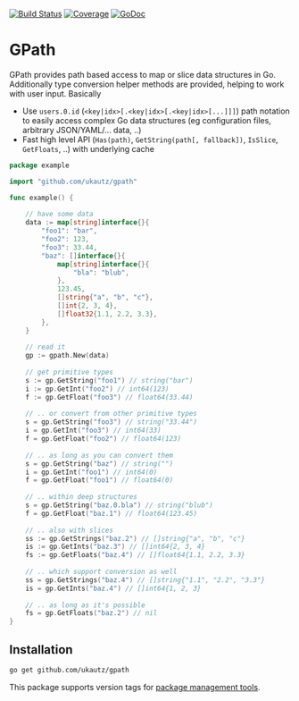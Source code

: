 [![Build Status](https://travis-ci.org/ukautz/gpath.svg?branch=master)](https://travis-ci.org/ukautz/gpath)
[![Coverage](http://gocover.io/_badge/github.com/ukautz/gpath?v=0.1.0)](http://gocover.io/github.com/ukautz/gpath)
[![GoDoc](https://godoc.org/github.com/ukautz/gpath?status.svg)](https://godoc.org/github.com/ukautz/gpath)

GPath
=====

GPath provides path based access to map or slice data structures in Go. Additionally type conversion helper methods are provided, helping to work with user input. Basically

* Use `users.0.id` (`<key|idx>[.<key|idx>[.<key|idx>[...]]]`) path notation to easily access complex Go data structures (eg configuration files, arbitrary JSON/YAML/... data, ..)
* Fast high level API (`Has(path)`, `GetString(path[, fallback])`, `IsSlice`, `GetFloats`, ..) with underlying cache

```go
package example

import "github.com/ukautz/gpath"

func example() {
	
	// have some data
	data := map[string]interface{}{
		"foo1": "bar",
		"foo2": 123,
		"foo3": 33.44,
		"baz": []interface{}{
			map[string]interface{}{
				"bla": "blub",
			},
			123.45,
			[]string{"a", "b", "c"},
			[]int{2, 3, 4},
			[]float32{1.1, 2.2, 3.3},
		},
	}
	
	// read it
	gp := gpath.New(data)
	
	// get primitive types
	s := gp.GetString("foo1") // string("bar")
	i := gp.GetInt("foo2") // int64(123)
	f := gp.GetFloat("foo3") // float64(33.44)
	
	// .. or convert from other primitive types
	s = gp.GetString("foo3") // string("33.44")
	i = gp.GetInt("foo3") // int64(33)
	f = gp.GetFloat("foo2") // float64(123)
	
	// .. as long as you can convert them
	s = gp.GetString("baz") // string("")
	i = gp.GetInt("foo1") // int64(0)
	f = gp.GetFloat("foo1") // float64(0)
	
	// .. within deep structures
	s = gp.GetString("baz.0.bla") // string("blub")
	f = gp.GetFloat("baz.1") // float64(123.45)
	
	// .. also with slices
	ss := gp.GetStrings("baz.2") // []string{"a", "b", "c"}
	is := gp.GetInts("baz.3") // []int64{2, 3, 4}
	fs := gp.GetFloats("baz.4") // []float64{1.1, 2.2, 3.3}
	
	// .. which support conversion as well
	ss = gp.GetStrings("baz.4") // []string{"1.1", "2.2", "3.3"}
	is = gp.GetInts("baz.4") // []int64{1, 2, 3}
	
	// .. as long as it's possible
	fs = gp.GetFloats("baz.2") // nil
}
```

Installation
------------

```bash
go get github.com/ukautz/gpath
```

This package supports version tags for [package management tools](https://github.com/golang/go/wiki/PackageManagementTools).